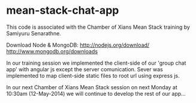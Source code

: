 mean-stack-chat-app
===================

This code is associated with the Chamber of Xians Mean Stack training by Samiyuru Senarathne.

Download Node & MongoDB:
http://nodejs.org/download/
http://www.mongodb.org/downloads

In our training session we implemented the client-side of our 'group chat app' with angular js except the server comunication.
Sever was implemented to map client-side static files to root url using express js.

In our next Chamber of Xians Mean Stack session on next Monday at 10:30am (12-May-2014) we will continue to develop the rest of our app...
